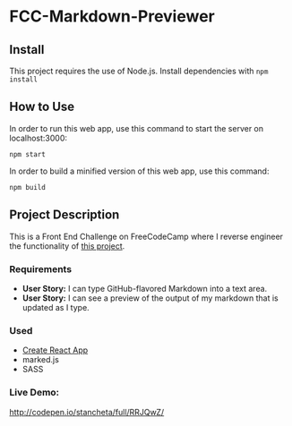 # FCC-Markdown-Previewer

## Install
This project requires the use of Node.js. Install dependencies with `npm install`

## How to Use
In order to run this web app, use this command to start the server on localhost:3000:
```
npm start
```
In order to build a minified version of this web app, use this command:
```
npm build
```

## Project Description
This is a Front End Challenge on FreeCodeCamp where I reverse engineer the functionality
of [this project](https://codepen.io/FreeCodeCamp/full/JXrLLE/).

### Requirements
+ **User Story:** I can type GitHub-flavored Markdown into a text area.
+ **User Story:** I can see a preview of the output of my markdown that is updated as I type.

### Used
+ [Create React App](https://facebook.github.io/react/blog/2016/07/22/create-apps-with-no-configuration.html)
+ marked.js
+ SASS

### Live Demo:
http://codepen.io/stancheta/full/RRJQwZ/
